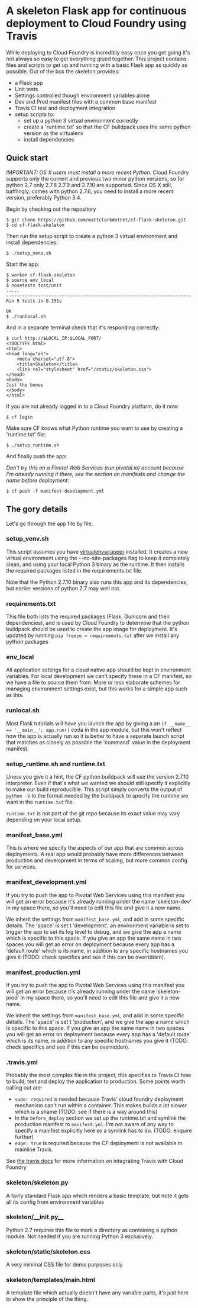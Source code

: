 # A skeleton Flask app for continuous deployment to Cloud Foundry using Travis

While deploying to Cloud Foundry is incredibly easy once you get going it's not always so easy to get everything glued together.  This project contains files and scripts to get up and running with a basic Flask app as quickly as possible.  Out of the box the skeleton provides:

* a Flask app
* Unit tests
* Settings controlled though environment variables alone
* Dev and Prod manifest files with a common base manifest
* Travis CI test and deployment integration
* setup scripts to:
  * set up a python 3 virtual environment correctly
  * create a 'runtime.txt' so that the CF buildpack uses the same python version as the virtualenv
  * install dependencies

## Quick start

_IMPORTANT: OS X users must install a more recent Python._  Cloud Foundry supports only the current and previous two minor python versions, so for python 2.7 only 2.7.8 2.7.9 and 2.7.10 are supported.  Since OS X still, bafflingly, comes with python 2.7.6, you need to install a more recent version, preferably Python 3.4.

Begin by checking out the repository

    $ git clone https://github.com/mattclarkdotnet/cf-flask-skeleton.git
    $ cd cf-flask-skeleton

Then run the setup script to create a python 3 virtual environment and install dependencies:
  
    $ ./setup_venv.sh
    
Start the app:

    $ workon cf-flask-skeleton
    $ source env_local
    $ nosetests test/unit
    .....
    ----------------------------------------------------------------------
    Ran 5 tests in 0.151s

    OK
    $ ./runlocal.sh
    
And in a separate terminal check that it's responding correctly:

    $ curl http://$LOCAL_IP:$LOCAL_PORT/
    <!DOCTYPE html>
    <html>
    <head lang="en">
        <meta charset="utf-8">
        <title>Skeleton</title>
        <link rel="stylesheet" href="/static/skeleton.css">
    </head>
    <body>
    Just the bones
    </body>
    </html>
       
If you are not already logged in to a Cloud Foundry platform, do it now:

    $ cf login
    
Make sure CF knows what Python runtime you want to use by creating a 'runtime.txt' file:

    $ ./setup_runtime.sh

And finally push the app:

_Don't try this on a Pivotal Web Services (run.pivotal.io) account because I'm already running it there, see the section on manifests and change the name before deployment_:

    $ cf push -f manifest-development.yml
    
## The gory details

Let's go through the app file by file.

### setup_venv.sh

This script assumes you have [virtualenvwrapper](http://virtualenvwrapper.readthedocs.org/en/latest/install.html) installed. It creates a new virtual environment using the --no-site-packages flag to keep it completely clean, and using your local Python 3 binary as the runtime.  It then installs the required packages listed in the requirements.txt file.

Note that the Python 2.7.10 binary also runs this app and its dependencies, but earlier versions of python 2.7 may well not.

### requirements.txt

This file both lists the required packages (Flask, Gunicorn and their dependencies), and is used by Cloud Foundry to determine that the python buildpack should be used to create the app image for deployment.  It's updated by running  `pip freeze > requirements.txt` after we install any python packages 

### env_local

All application settings for a cloud native app should be kept in environment variables.  For local development we can't specify these in a CF manifest, so we have a file to source them from.  More or less elaborate schemes for managing environment settings exist, but this works for a simple app such as this.

### runlocal.sh

Most Flask tutorials will have you launch the app by giving a an `if __name__ == '__main__'; app.run()` coda in the app module, but this won't reflect how the app is actually run so it is better to have a separate launch script that matches as closely as possible the 'command' value in the deployment manifest.

### setup_runtime.sh and runtime.txt

Uness you give it a hint, the CF python buildpack will use the version 2.7.10 interpreter.  Even if that's what we wanted we should still specify it explicitly to make our build reproducible.  This script simply converts the output of `python -V` to the format needed by the buildpack to specify the runtime we want in the `runtime.txt` file.

`runtime.txt` is not part of the git repo because its exact value may vary depending on your local setup.

### manifest_base.yml

This is where we specify the aspects of our app that are common across deployments.  A real app would probably have more differences between production and development in terms of scaling, but more common config for services.

### manifest_development.yml

If you try to push the app to Pivotal Web Services using this manifest you will get an error because it's already running under the name 'skeleton-dev' in my space there, so you'll need to edit this file and give it a new name.

We inherit the settings from `manifest_base.yml`, and add in some specific details.  The 'space' is set t 'development', an environment variable is set to trigger the app to set its log level to debug, and we give the app a name which is specific to this space.  If you give an app the same name in two spaces you will get an error on deployment because every app has a 'default route' which is its name, in addition to any specific hostnames you give it (TODO: check specifics and see if this can be overridden).

### manifest_production.yml

If you try to push the app to Pivotal Web Services using this manifest you will get an error because it's already running under the name 'skeleton-prod' in my space there, so you'll need to edit this file and give it a new name.

We inherit the settings from `manifest_base.yml`, and add in some specific details.  The 'space' is set t 'production', and we give the app a name which is specific to this space.  If you give an app the same name in two spaces you will get an error on deployment because every app has a 'default route' which is its name, in addition to any specific hostnames you give it (TODO: check specifics and see if this can be overridden).

### .travis.yml

Probably the most complex file in the project, this specifies to Travis CI how to build, test and deploy the application to production.  Some points worth calling out are:

* `sudo: required` is needed because Travis' cloud foundry deployment mechanism can't run within a container.  This makes builds a lot slower which is a shame (TODO: see if there is a way around this)
* In the `before_deploy` section we set up the runtime.txt and symlink the production manifest to `manifest.yml`.  I'm not aware of any way to specify a manifest explicitly here so a symlink has to do. (TODO: enquire further)
* `edge: true` is required because the CF deployment is not available in mainline Travis.

See [the travis docs](http://docs.travis-ci.com/user/deployment/cloudfoundry/) for more information on integrating Travis with Cloud Foundry

### skeleton/skeleton.py

A fairly standard Flask app which renders a basic template, but note it gets all its config from environment variables

### skeleton/\_\_init.py\_\_

Python 2.7 requires this file to mark a directory as containing a python module.  Not needed if you are running Python 3 exclusively.

### skeleton/static/skeleton.css

A very minimal CSS file for demo purposes only

### skeleton/templates/main.html

A template file which actually doesn't have any variable parts, it's just here to show the principle of the thing.













    
